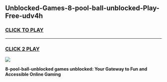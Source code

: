 
## Unblocked-Games-8-pool-ball-unblocked-Play-Free-udv4h
<h3>
<a href="https://premium76.site?title=8-pool-ball-unblocked&ref=18A1">CLICK TO PLAY</a></h3>
<hr>

<h3>
<a href="https://premium76.site?title=8-pool-ball-unblocked&ref=18A1">CLICK 2 PLAY</a>
  
</h3>

<a href="https://premium76.site?title=8-pool-ball-unblocked&ref=18A1"><img src="https://clearcache.store/games.png"></a>


**8-pool-ball-unblocked games unblocked: Your Gateway to Fun and Accessible Online Gaming**

